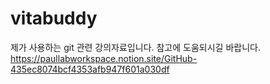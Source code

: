 # vitabuddy
제가 사용하는 git 관련 강의자료입니다. 참고에 도움되시길 바랍니다. <br>
https://paullabworkspace.notion.site/GitHub-435ec8074bcf4353afb947f601a030df
